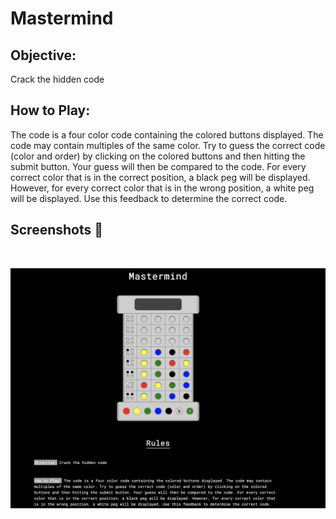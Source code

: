 # Mastermind

## Objective: 
Crack the hidden code

## How to Play:

The code is a four color code containing the colored buttons displayed. The code may contain multiples of the same color. Try to guess the correct code (color and order) by clicking on the colored buttons and then hitting the submit button. Your guess will then be compared to the code. For every correct color that is in the correct position, a black peg will  be displayed. However, for every correct color that is in the wrong position, a white peg will be displayed. Use this feedback to determine the correct code.

## **Screenshots 📸**

<br>

![image](../../assets/images/Master_mind.png)

<br>